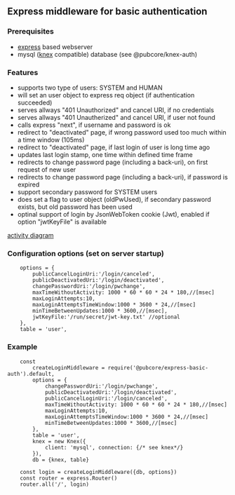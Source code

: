 ## Express middleware for basic authentication

### Prerequisites

- [express](https://expressjs.com) based webserver
- mysql ([knex](https://knexjs.org) compatible) database (see @pubcore/knex-auth)

### Features

- supports two type of users: SYSTEM and HUMAN
- will set an user object to express req object (if authentication succeeded)
- serves allways "401 Unauthorized" and cancel URI, if no credentials
- serves allways "401 Unautherized" and cancel URI, if user not found
- calls express "next", if username and password is ok
- redirect to "deactivated" page, if wrong password used too much within a time window (105ms)
- redirect to "deactivated" page, if last login of user is long time ago
- updates last login stamp, one time within defined time frame
- redirects to change password page (including a back-uri), on first request of new user
- redirects to change password page (including a back-uri), if password is expired
- support secondary password for SYSTEM users
- does set a flag to user object (oldPwUsed), if secondary password exists, but old password has been used
- optinal support of login by JsonWebToken cookie (Jwt), enabled if option "jwtKeyFile" is available

[activity diagram](doc/authentication-flow.pdf)

### Configuration options (set on server startup)

    	options = {
    		publicCancelLoginUri:'/login/canceled',
    		publicDeactivatedUri:'/login/deactivated',
    		changePasswordUri:'/login/pwchange',
    		maxTimeWithoutActivity: 1000 * 60 * 60 * 24 * 180,//[msec]
    		maxLoginAttempts:10,
    		maxLoginAttemptsTimeWindow:1000 * 3600 * 24,//[msec]
    		minTimeBetweenUpdates:1000 * 3600,//[msec],
    		jwtKeyFile:'/run/secret/jwt-key.txt' //optional
    	},
    	table = 'user',

### Example

    	const
    		createLoginMiddleware = require('@pubcore/express-basic-auth').default,
    		options = {
    			changePasswordUri:'/login/pwchange',
    			publicDeactivatedUri:'/login/deactivated',
    			publicCancelLoginUri:'/login/canceled',
    			maxTimeWithoutActivity: 1000 * 60 * 60 * 24 * 180,//[msec]
    			maxLoginAttempts:10,
    			maxLoginAttemptsTimeWindow:1000 * 3600 * 24,//[msec]
    			minTimeBetweenUpdates:1000 * 3600,//[msec]
    		},
    		table = 'user',
    		knex = new Knex({
    			client: 'mysql', connection: {/* see knex*/}
    		}),
    		db = {knex, table}

    	const login = createLoginMiddleware({db, options})
    	const router = express.Router()
    	router.all('/', login)
